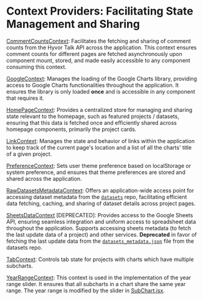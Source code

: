 # Context Providers: Facilitating State Management and Sharing

[CommentCountsContext](./CommentCountsContext.jsx): Facilitates the fetching and sharing of comment counts from the Hyvor Talk API across the application. This context ensures comment counts for different pages are fetched asynchronously upon component mount, stored, and made easily accessible to any component consuming this context.

[GoogleContext](./GoogleContext.jsx): Manages the loading of the Google Charts library, providing access to Google Charts functionalities throughout the application. It ensures the library is only loaded **once** and is accessible in any component that requires it.

[HomePageContext](./HomePageContext.jsx): Provides a centralized store for managing and sharing state relevant to the homepage, such as featured projects / datasets, ensuring that this data is fetched once and efficiently shared across homepage components, primarily the project cards.

[LinkContext](./LinkContext.jsx): Manages the state and behavior of links within the application to keep track of the current page's location and a list of all the charts' title of a given project.

[PreferenceContext](./PreferenceContext.jsx): Sets user theme preference based on localStorage or system preference, and ensures that theme preferences are stored and shared across the application.

[RawDatasetsMetadataContext](./RawDatasetsMetadataContext.jsx): Offers an application-wide access point for accessing dataset metadata from the [`datasets`](https://github.com/CITIES-Dashboard/datasets) repo, facilitating efficient data fetching, caching, and sharing of dataset details across project pages.

[SheetsDataContext](./SheetsDataContext.jsx) [DEPRECATED]: Provides access to the Google Sheets API, ensuring seamless integration and uniform access to spreadsheet data throughout the application. Supports accessing sheets metadata (to fetch the last update data of a project) and other services. **Deprecated** in favor of fetching the last update data from the [`datasets_metadata.json`](https://github.com/CITIES-Dashboard/datasets/blob/main/datasets_metadata.json) file from the datasets repo.

[TabContext](./TabContext.jsx): Controls tab state for projects with charts which have multiple subcharts.

[YearRangeContext](./YearRangeContext.jsx): This context is used in the implementation of the year range slider. It ensures that all subcharts in a chart share the same year range. The year range is modified by the slider in [SubChart.jsx](/src/Graphs/Subchart/SubChart.jsx).